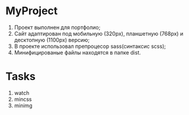 # MyProject
1. Проект выполнен для портфолио;
2. Сайт адаптирован под мобильную (320px), планшетную (768px) и десктопную (1100px) версию;
3. В проекте использовал препроцесор sass(синтаксис scss);
4. Минифицированые файлы находятся в папке dist.

# Tasks
1. watch
2. mincss
3. minimg
